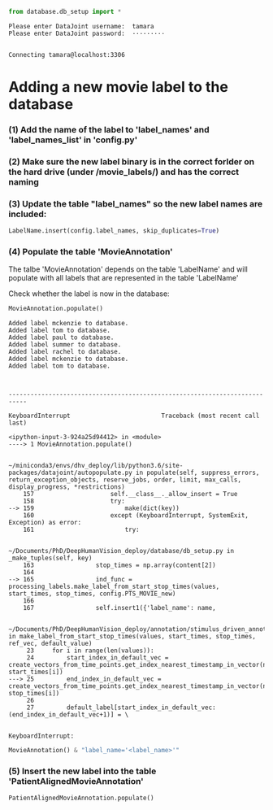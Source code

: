 ```python
from database.db_setup import *
```

    Please enter DataJoint username:  tamara
    Please enter DataJoint password:  ·········


    Connecting tamara@localhost:3306


# Adding a new movie label to the database

### (1) Add the name of the label to 'label_names' and 'label_names_list' in 'config.py'

### (2) Make sure the new label binary is in the correct forlder on the hard drive (under /movie_labels/) and has the correct naming

### (3) Update the table "label_names" so the new label names are included:


```python
LabelName.insert(config.label_names, skip_duplicates=True)
```

### (4) Populate the table 'MovieAnnotation'

The talbe 'MovieAnnotation' depends on the table 'LabelName' and will populate with all labels that are represented in the table 'LabelName'

Check whether the label is now in the database:


```python
MovieAnnotation.populate()
```

    Added label mckenzie to database.
    Added label tom to database.
    Added label paul to database.
    Added label summer to database.
    Added label rachel to database.
    Added label mckenzie to database.
    Added label tom to database.



    ---------------------------------------------------------------------------

    KeyboardInterrupt                         Traceback (most recent call last)

    <ipython-input-3-924a25d94412> in <module>
    ----> 1 MovieAnnotation.populate()
    

    ~/miniconda3/envs/dhv_deploy/lib/python3.6/site-packages/datajoint/autopopulate.py in populate(self, suppress_errors, return_exception_objects, reserve_jobs, order, limit, max_calls, display_progress, *restrictions)
        157                     self.__class__._allow_insert = True
        158                     try:
    --> 159                         make(dict(key))
        160                     except (KeyboardInterrupt, SystemExit, Exception) as error:
        161                         try:


    ~/Documents/PhD/DeepHumanVision_deploy/database/db_setup.py in _make_tuples(self, key)
        163                 stop_times = np.array(content[2])
        164 
    --> 165                 ind_func = processing_labels.make_label_from_start_stop_times(values, start_times, stop_times, config.PTS_MOVIE_new)
        166 
        167                 self.insert1({'label_name': name,


    ~/Documents/PhD/DeepHumanVision_deploy/annotation/stimulus_driven_annotation/movies/processing_labels.py in make_label_from_start_stop_times(values, start_times, stop_times, ref_vec, default_value)
         23     for i in range(len(values)):
         24         start_index_in_default_vec = create_vectors_from_time_points.get_index_nearest_timestamp_in_vector(np.array(ref_vec), start_times[i])
    ---> 25         end_index_in_default_vec = create_vectors_from_time_points.get_index_nearest_timestamp_in_vector(np.array(ref_vec), stop_times[i])
         26 
         27         default_label[start_index_in_default_vec:(end_index_in_default_vec+1)] = \


    KeyboardInterrupt: 



```python
MovieAnnotation() & "label_name='<label_name>'"
```

### (5) Insert the new label into the table 'PatientAlignedMovieAnnotation'


```python
PatientAlignedMovieAnnotation.populate()
```


```python

```
